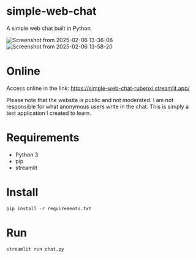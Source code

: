 # simple-web-chat
A simple web chat built in Python

![Screenshot from 2025-02-06 13-36-06](https://github.com/user-attachments/assets/9179f558-2443-4618-a090-e642bffdccfa)
![Screenshot from 2025-02-06 13-58-20](https://github.com/user-attachments/assets/20104b35-0759-43a0-9fe5-e668cab00821)

# Online
Access online in the link:
https://simple-web-chat-rubenxi.streamlit.app/

Please note that the website is public and not moderated. I am not responsible for what anonymous users write in the chat. This is simply a test application I created to learn.

# Requirements
- Python 3
- pip
- streamlit

# Install
```
pip install -r requirements.txt
```

# Run
```
streamlit run chat.py
```
